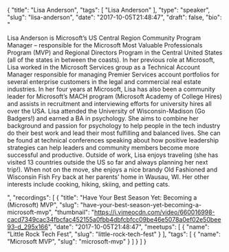 {
  "title": "Lisa Anderson",
  "tags": [
    "Lisa Anderson"
  ],
  "type": "speaker",
  "slug": "lisa-anderson",
  "date": "2017-10-05T21:48:47",
  "draft": false,
  "bio": "<p>Lisa Anderson is Microsoft’s US Central Region Community Program Manager – responsible for the Microsoft Most Valuable Professionals Program (MVP) and Regional Directors Program in the Central United States (all of the states in between the coasts). In her previous role at Microsoft, Lisa worked in the Microsoft Services group as a Technical Account Manager responsible for managing Premier Services account portfolios for several enterprise customers in the legal and commercial real estate industries. In her four years at Microsoft, Lisa has also been a community leader for Microsoft’s MACH program (Microsoft Academy of College Hires) and assists in recruitment and interviewing efforts for university hires all over the USA. Lisa attended the University of Wisconsin-Madison (Go Badgers!) and earned a BA in psychology. She aims to combine her background and passion for psychology to help people in the tech industry do their best work and lead their most fulfilling and balanced lives. She can be found at technical conferences speaking about how positive leadership strategies can help leaders and community members become more successful and productive. Outside of work, Lisa enjoys traveling (she has visited 13 countries outside the US so far and always planning her next trip!). When not on the move, she enjoys a nice brandy Old Fashioned and Wisconsin Fish Fry back at her parents’ home in Wausau, WI. Her other interests include cooking, hiking, skiing, and petting cats.</p>",
  "recordings": [
    {
      "title": "Have Your Best Season Yet: Becoming a (Microsoft) MVP",
      "slug": "have-your-best-season-yet-becoming-a-microsoft-mvp",
      "thumbnail": "https://i.vimeocdn.com/video/660016998-cacd7349cac34fbcfac452155a0fbb4dbfcbfcc09be46e5078a0ef02e50bee93-d_295x166",
      "date": "2017-10-05T21:48:47",
      "meetups": [
        {
          "name": "Little Rock Tech Fest",
          "slug": "little-rock-tech-fest"
        }
      ],
      "tags": [
        {
          "name": "Microsoft MVP",
          "slug": "microsoft-mvp"
        }
      ]
    }
  ]
}
